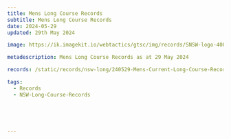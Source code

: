 ```yaml
---
title: Mens Long Course Records
subtitle: Mens Long Course Records
date: 2024-05-29
updated: 29th May 2024

image: https://ik.imagekit.io/webtactics/gtsc/img/records/SNSW-logo-400x600-new.jpg

metadescription: Mens Long Course Records as at 29 May 2024

records: /static/records/nsw-long/240529-Mens-Current-Long-Course-Records-at-240529.pdf

tags:
  - Records
  - NSW-Long-Course-Records





---
```





